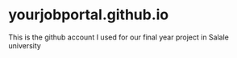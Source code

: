 # yourjobportal.github.io
This is the github account I used for our final year project in Salale university 
